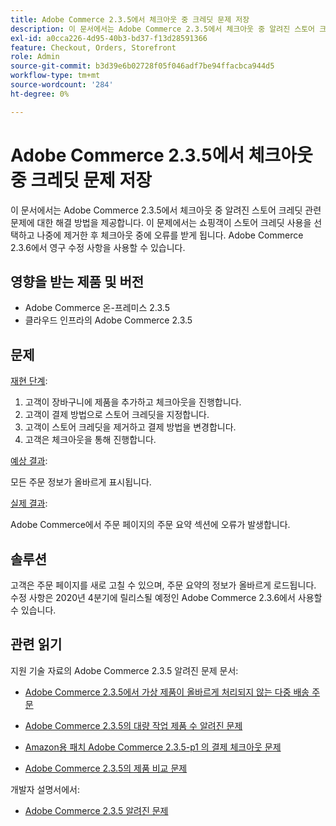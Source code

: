 ```yaml
---
title: Adobe Commerce 2.3.5에서 체크아웃 중 크레딧 문제 저장
description: 이 문서에서는 Adobe Commerce 2.3.5에서 체크아웃 중 알려진 스토어 크레딧 관련 문제에 대한 해결 방법을 제공합니다. 이 문제에서는 쇼핑객이 스토어 크레딧 사용을 선택하고 나중에 제거한 후 체크아웃 중에 오류를 받게 됩니다. Adobe Commerce 2.3.6에서 영구 수정 사항을 사용할 수 있습니다.
exl-id: a0cca226-4d95-40b3-bd37-f13d28591366
feature: Checkout, Orders, Storefront
role: Admin
source-git-commit: b3d39e6b02728f05f046adf7be94ffacbca944d5
workflow-type: tm+mt
source-wordcount: '284'
ht-degree: 0%

---
```


# Adobe Commerce 2.3.5에서 체크아웃 중 크레딧 문제 저장

이 문서에서는 Adobe Commerce 2.3.5에서 체크아웃 중 알려진 스토어 크레딧 관련 문제에 대한 해결 방법을 제공합니다. 이 문제에서는 쇼핑객이 스토어 크레딧 사용을 선택하고 나중에 제거한 후 체크아웃 중에 오류를 받게 됩니다. Adobe Commerce 2.3.6에서 영구 수정 사항을 사용할 수 있습니다.

## 영향을 받는 제품 및 버전

* Adobe Commerce 온-프레미스 2.3.5
* 클라우드 인프라의 Adobe Commerce 2.3.5

## 문제

<u>재현 단계</u>:

1. 고객이 장바구니에 제품을 추가하고 체크아웃을 진행합니다.
1. 고객이 결제 방법으로 스토어 크레딧을 지정합니다.
1. 고객이 스토어 크레딧을 제거하고 결제 방법을 변경합니다.
1. 고객은 체크아웃을 통해 진행합니다.

<u>예상 결과</u>:

모든 주문 정보가 올바르게 표시됩니다.

<u>실제 결과</u>:

Adobe Commerce에서 주문 페이지의 주문 요약 섹션에 오류가 발생합니다.

## 솔루션

고객은 주문 페이지를 새로 고칠 수 있으며, 주문 요약의 정보가 올바르게 로드됩니다. 수정 사항은 2020년 4분기에 릴리스될 예정인 Adobe Commerce 2.3.6에서 사용할 수 있습니다.

## 관련 읽기

지원 기술 자료의 Adobe Commerce 2.3.5 알려진 문제 문서:

* [Adobe Commerce 2.3.5에서 가상 제품이 올바르게 처리되지 않는 다중 배송 주문](/help/troubleshooting/miscellaneous/magento-2-3-5-known-issue-virtual-product-multi-ship-orders.md)

* [Adobe Commerce 2.3.5의 대량 작업 제품 수 알려진 문제](/help/troubleshooting/miscellaneous/bulk-action-product-count-known-issue-in-magento-2-3-5.md)

* [Amazon용 패치 Adobe Commerce 2.3.5-p1 의 결제 체크아웃 문제](/help/troubleshooting/payments/patch-for-amazon-pay-checkout-issue-in-magento-2-3-5-p1.md)

* [Adobe Commerce 2.3.5의 제품 비교 문제](/help/troubleshooting/storefront/product-comparison-known-issue-in-magento-2-3-5.md)

개발자 설명서에서:

* [Adobe Commerce 2.3.5 알려진 문제](https://commerce-docs.github.io/devdocs-archive/2.3/guides/v2.3/release-notes/release-notes-2-3-5-commerce.html#known-issues)
